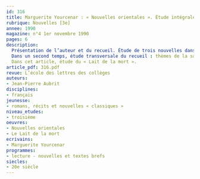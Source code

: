 ```yaml
---
id: 316
title: Marguerite Yourcenar : « Nouvelles orientales ». Étude intégrale (2/4)
rubrique: Nouvelles [3e] 
annee: 1990
magazine: n°4 1er novembre 1990
pages: 6
description: 
  Présentation de l’auteur et du recueil. Étude de trois nouvelles dans un premier temps : « Comment Wang-Fô fut sauvé », « Le Lait de la mort », « La Veuve Aphrodissia ».
  Dans un second temps, étude transversale du recueil : thèmes de la sagesse orientale, du héros et de la mort, de l’amour, du merveilleux.
  Dans cet article, étude du « Lait de la mort ».
article_pdf: 316.pdf
revue: L’école des lettres des collèges
auteurs:
- Jean-Pierre Aubrit
disciplines:
- français
jeunesse:
- romans, récits et nouvelles « classiques »
niveau_etudes:
- troisième
oeuvres:
- Nouvelles orientales
- Le Lait de la mort
ecrivains:
- Marguerite Yourcenar
programmes:
- lecture - nouvelles et textes brefs
siecles:
- 20e siècle
---
```

